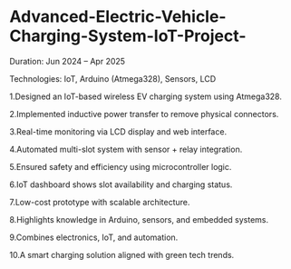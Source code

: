 # Advanced-Electric-Vehicle-Charging-System-IoT-Project-
Duration: Jun 2024 – Apr 2025

Technologies: IoT, Arduino (Atmega328), Sensors, LCD

1.Designed an IoT-based wireless EV charging system using Atmega328.

2.Implemented inductive power transfer to remove physical connectors.

3.Real-time monitoring via LCD display and web interface.

4.Automated multi-slot system with sensor + relay integration.

5.Ensured safety and efficiency using microcontroller logic.

6.IoT dashboard shows slot availability and charging status.

7.Low-cost prototype with scalable architecture.

8.Highlights knowledge in Arduino, sensors, and embedded systems.

9.Combines electronics, IoT, and automation.

10.A smart charging solution aligned with green tech trends.
